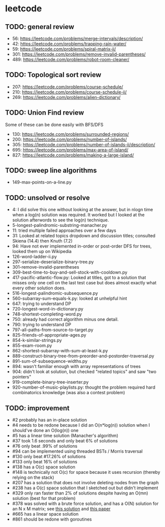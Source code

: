 # leetcode

## TODO: general review
- 56: https://leetcode.com/problems/merge-intervals/description/
- 42: https://leetcode.com/problems/trapping-rain-water/
- 59: https://leetcode.com/problems/spiral-matrix-ii/
- 301: https://leetcode.com/problems/remove-invalid-parentheses/
- 489: https://leetcode.com/problems/robot-room-cleaner/

## TODO: Topological sort review 
- 207: https://leetcode.com/problems/course-schedule/
- 210: https://leetcode.com/problems/course-schedule-ii/
- 269: https://leetcode.com/problems/alien-dictionary/

## TODO: Union Find review
Some of these can be done easily with BFS/DFS
- 130: https://leetcode.com/problems/surrounded-regions/
- 200: https://leetcode.com/problems/number-of-islands/
- 305: https://leetcode.com/problems/number-of-islands-ii/description/
- 695: https://leetcode.com/problems/max-area-of-island/
- 827: https://leetcode.com/problems/making-a-large-island/

## TODO: sweep line algorithms
- 149-max-points-on-a-line.py

## TODO: unsolved or resolve
- 4: I did solve this one without looking at the answer, but in nlogn time when a log(n) solution was required. It worked but I looked at the solution afterwords to see the log(n) technique.
- 5-longest-palindromic-substring-manacher.py
- 11: tried multiple failed approaches over a few days
- 31: Looked at related topics dropdown and discussion titles; consulted Skiena (14.4) then Knuth (7.2)
- 94: Have not ever implemented in-order or post-order DFS for trees, looked them up on Wikipedia
- 126-word-ladder-ii.py
- 297-serialize-deserialize-binary-tree.py
- 301-remove-invalid-parentheses
- 309-best-time-to-buy-and-sell-stock-with-cooldown.py
- 417-pacific-atlantic-flow.py: Looked at titles, got to a solution that misses only one cell on the last test case but does almost exactly what every other solution does.
- 516-longest-palindromic-subsequence.py
- 560-subarray-sum-equals-k.py: looked at unhelpful hint
- 647: trying to understand DP
- 720-longest-word-in-dictionary.py
- 748-shortest-completing-word.py
- 750: already had correct algorithm minus one detail.
- 790: trying to understand DP
- 797-all-paths-from-source-to-target.py
- 825-friends-of-appropriate-ages.py
- 854-k-similar-strings.py
- 855-exam-room.py
- 862-shortest-subarray-with-sum-at-least-k.py
- 889-construct-binary-tree-from-preorder-and-postorder-traversal.py
- 891-sum-of-subsequence-widths.py
- 894: wasn't familiar enough with array representations of trees
- 904: didn't look at solution, but checked "related topics" and saw "two pointers"
- 919-complete-binary-tree-inserter.py
- 920-number-of-music-playlists.py: thought the problem required hard combinatorics knowledge (was also a contest problem)

## TODO: improvement
- #2 probably has an in-place solution
- #4 needs to be redone because I did an O(n*log(n)) solution when I should've done an O(log(n)) one
- #5 has a linear time solution (Manacher's algorithm)
- #37 took 1.6 seconds and only beat 6% of solutions
- #76 only beat .99% of solutions
- #94 can be implemented using threaded BSTs / Morris traversal
- #130 only beat #17.26% of solutions
- #133 only beat 16% of solutions
- #138 has a O(c) space solution
- #148 is technically not O(c) for space because it uses recursion (thereby relying on the stack)
- #207 has a solution that does not involve deleting nodes from the graph
- #238 has a O(c) space solution that I sketched out but didn't implement
- #329 only ran faster than 2% of solutions despite having an O(mn) solution (best for that problem)
- #378 was solved with a brute force solution, and has a O(N) solution for an N x M matrix; see [this solution](https://leetcode.com/problems/kth-smallest-element-in-a-sorted-matrix/discuss/85170/O(n)-from-paper.-Yes-O(rows).) and [this paper](http://www.cse.yorku.ca/~andy/pubs/X+Y.pdf)
- #665 has a linear space solution
- #861 should be redone with goroutines
